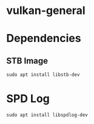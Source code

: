 # vulkan-general

# Dependencies
## STB Image
```
sudo apt install libstb-dev
```

# SPD Log
```
sudo apt install libspdlog-dev
```